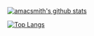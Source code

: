 [![amacsmith's github stats](https://github-readme-stats.vercel.app/api?username=amacsmith&show_icons=true&theme=default&count_private=true)](https://github.com/anuraghazra/github-readme-stats)

[![Top Langs](https://github-readme-stats.vercel.app/api/top-langs/?username=amacsmith)](https://github.com/anuraghazra/github-readme-stats)
